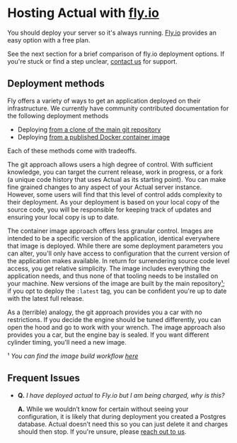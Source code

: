 [git-guide]: ./Fly-git
[image-guide]: ./Fly-image
[terraform-guide]: ./Fly-terraform
[ci-build]: https://github.com/actualbudget/actual-server/blob/master/.github/workflows/build.yml


# Hosting Actual with [fly.io](https://fly.io)

You should deploy your server so it's always running. [Fly.io](https://fly.io) provides an easy
option with a free plan.

See the next section for a brief comparison of fly.io deployment options. If you're stuck or find a
step unclear, [contact us](/Contact) for support.

## Deployment methods

Fly offers a variety of ways to get an application deployed on their infrastructure. We currently
have community contributed documentation for the following deployment methods
- Deploying [from a clone of the main git repository][git-guide]
- Deploying [from a published Docker container image][image-guide]

Each of these methods come with tradeoffs.

The git approach allows users a high degree of control. With sufficient knowledge, you can target
the current release, work in progress, or a fork (a unique code history that uses Actual as its
starting point). You can make fine grained changes to any aspect of your Actual server instance.
However, some users will find that this level of control adds complexity to their deployment. As
your deployment is based on your local copy of the source code, you will be responsible for keeping
track of updates and ensuring your local copy is up to date.

The container image approach offers less granular control. Images are intended to be a specific
version of the application, identical everywhere that image is deployed. While there are some
deployment parameters you can alter, you'll only have access to configuration that the current
version of the application makes available. In return for surrendering source code level access, you
get relative simplicity. The image includes everything the application needs, and thus none of that
tooling needs to be installed on your machine. New versions of the image are built by the main
repository[¹](#deployment_1); if you opt to deploy the `:latest` tag, you can be confident you're up
to date with the latest full release.

As a (terrible) analogy, the git approach provides you a car with no restrictions. If you decide the
engine should be tuned differently, you can open the hood and go to work with your wrench. The image
approach also provides you a car, but the engine bay is sealed. If you want different cylinder
timing, you'll need a new image.

<a name="deployment_1" />¹ *You can find the image build workflow [here][ci-build]*

## Frequent Issues

- **Q.** *I have deployed actual to Fly.io but I am being charged, why is this?*

  **A.** While we wouldn’t know for certain without seeing your configuration, it is likely that during
  deployment you created a Postgres database. Actual doesn’t need this so you can just delete it and
  charges should then stop. If you're unsure, please [reach out to us](/Contact).
